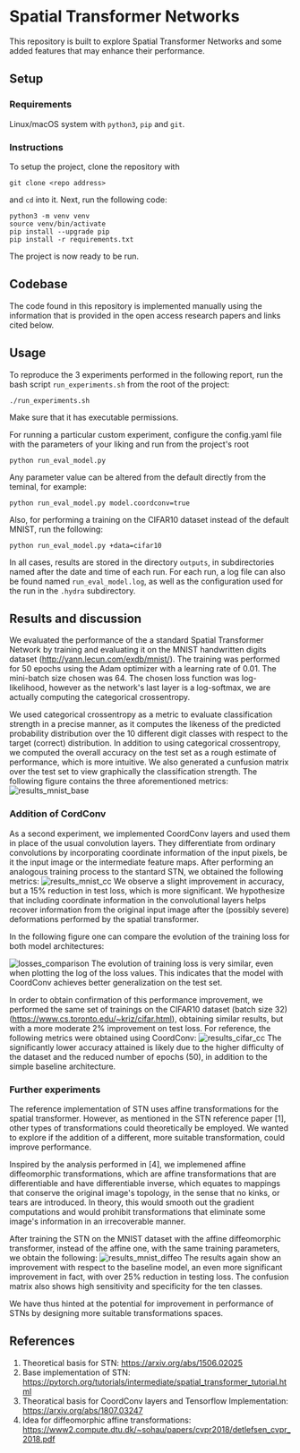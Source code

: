 # Spatial Transformer Networks
This repository is built to explore Spatial Transformer Networks and some added features that may enhance their performance.

## Setup
### Requirements
Linux/macOS system with `python3`, `pip` and `git`.

### Instructions
To setup the project, clone the repository with
```
git clone <repo address>
```
and `cd` into it. Next, run the following code:
```
python3 -m venv venv
source venv/bin/activate
pip install --upgrade pip
pip install -r requirements.txt
```
The project is now ready to be run.

## Codebase
The code found in this repository is implemented manually using the information that is provided in the open access research papers and links cited below.

## Usage
To reproduce the 3 experiments performed in the following report, run the bash script `run_experiments.sh` from the root of the project:
```
./run_experiments.sh
```
Make sure that it has executable permissions.

For running a particular custom experiment, configure the config.yaml file with the parameters of your liking and run from the project's root
```
python run_eval_model.py
```
Any parameter value can be altered from the default directly from the teminal, for example:
```
python run_eval_model.py model.coordconv=true
```

Also, for performing a training on the CIFAR10 dataset instead of the default MNIST, run the following:
```
python run_eval_model.py +data=cifar10
```

In all cases, results are stored in the directory `outputs`, in subdirectories named after the date and time of each run. For each run, a log file can also be found named `run_eval_model.log`, as well as the configuration used for the run in the `.hydra` subdirectory.
 
## Results and discussion
We evaluated the performance of the a standard Spatial Transformer Network by training and evaluating it on the MNIST handwritten digits dataset (http://yann.lecun.com/exdb/mnist/). The training was performed for 50 epochs using the Adam optimizer with a learning rate of 0.01. The mini-batch size chosen was 64. The chosen loss function was log-likelihood, however as the network's last layer is a log-softmax, we are actually computing the categorical crossentropy.

We used categorical crossentropy as a metric to evaluate classification strength in a precise manner, as it computes the likeness of the predicted probability distribution over the 10 different digit classes with respect to the target (correct) distribution. 
In addition to using categorical crossentropy, we computed the overall accuracy on the test set as a rough estimate of performance, which is more intuitive. 
We also generated a cunfusion matrix over the test set to view graphically the classification strength. 
The following figure contains the three aforementioned metrics:
![results_mnist_base](figures/results_mnist_base.png)
### Addition of CordConv
As a second experiment, we implemented CoordConv layers and used them in place of the usual convolution layers. They differentiate from ordinary convolutions by incorporating coordinate information of the input pixels, be it the input image or the intermediate feature maps. After performing an analogous training process to the stantard STN, we obtained the following metrics:
![results_mnist_cc](figures/results_mnist_cc.png)
We observe a slight improvement in accuracy, but a 15% reduction in test loss, which is more significant. We hypothesize that including coordinate information in the convolutional layers helps recover information from the original input image after the (possibly severe) deformations performed by the spatial transformer.

In the following figure one can compare the evolution of the training loss for both model architectures:

![losses_comparison](figures/losses_comparison.png)
The evolution of training loss is very similar, even when plotting the log of the loss values. This indicates that the model with CoordConv achieves better generalization on the test set.

In order to obtain confirmation of this performance improvement, we performed the same set of trainings on the CIFAR10 dataset (batch size 32) (https://www.cs.toronto.edu/~kriz/cifar.html), obtaining similar results, but with a more moderate 2% improvement on test loss. For reference, the following metrics were obtained using CoordConv: 
![results_cifar_cc](figures/results_cifar_cc.png)
The significantly lower accuracy attained is likely due to the higher difficulty of the dataset and the reduced number of epochs (50), in addition to the simple baseline architecture.

### Further experiments
The reference implementation of STN uses affine transformations for the spatial transformer. However, as mentioned in the STN reference paper [1], other types of transformations could theoretically be employed. We wanted to explore if the addition of a different, more suitable transformation, could improve performance.

Inspired by the analysis performed in [4], we implemened affine diffeomorphic transformations, which are affine transformations that are differentiable and have differentiable inverse, which equates to mappings that conserve the original image's topology, in the sense that no kinks, or tears are introduced. In theory, this would smooth out the gradient computations and would prohibit transformations that eliminate some image's information in an irrecoverable manner.

After training the STN on the MNIST dataset with the affine diffeomorphic transformer, instead of the affine one, with the same training parameters, we obtain the following:
![results_mnist_diffeo](figures/results_mnist_diffeo.png)
The results again show an improvement with respect to the baseline model, an even more significant improvement in fact, with over 25% reduction in testing loss. The confusion matrix also shows high sensitivity and specificity for the ten classes.

We have thus hinted at the potential for improvement in performance of STNs by designing more suitable transformations spaces.


## References
1. Theoretical basis for STN: https://arxiv.org/abs/1506.02025
2. Base implementation of STN: https://pytorch.org/tutorials/intermediate/spatial_transformer_tutorial.html
3. Theoratical basis for CoordConv layers and Tensorflow Implementation: https://arxiv.org/abs/1807.03247
4. Idea for diffeomorphic affine transformations: https://www2.compute.dtu.dk/~sohau/papers/cvpr2018/detlefsen_cvpr_2018.pdf
